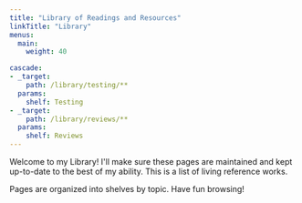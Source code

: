 ```yaml
---
title: "Library of Readings and Resources"
linkTitle: "Library"
menus:
  main:
    weight: 40

cascade:
- _target:
    path: /library/testing/**
  params:
    shelf: Testing
- _target:
    path: /library/reviews/**
  params:
    shelf: Reviews
---
```


Welcome to my Library! I'll make sure these pages are maintained and kept up-to-date to the best of my ability. This is a list of living reference works.

Pages are organized into shelves by topic. Have fun browsing!
